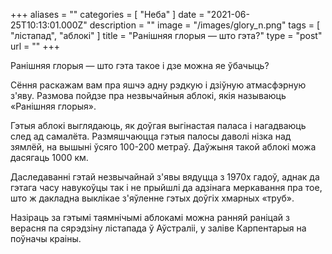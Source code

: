 +++
aliases = ""
categories = [ "Неба" ]
date = "2021-06-25T10:13:01.000Z"
description = ""
image = "/images/glory_n.png"
tags = [ "лістапад", "аблокі" ]
title = "Ранішняя глорыя — што гэта?"
type = "post"
url = ""
+++


Ранішняя глорыя — што гэта такое і дзе можна яе ўбачыць?

Сёння раскажам вам пра яшчэ адну рэдкую і дзіўную атмасфэрную з'яву. Размова пойдзе пра незвычайныя аблокi, якія называюць «Ранішняя глорыя».

Гэтыя аблокі выглядаюць, як доўгая выгінастая паласа і нагадваюць след ад самалёта. Размяшчаюцца гэтыя палосы даволі нізка над зямлёй, на вышыні ўсяго 100-200 метраў. Даўжыня такой аблокі можа дасягаць 1000 км.

Даследаванні гэтай незвычайнай з'явы вядуцца з 1970х гадоў, аднак да гэтага часу навукоўцы так і не прыйшлі да адзінага меркавання пра тое, што ж дакладна выклікае з'яўленне гэтых доўгіх хмарных «труб».

Назіраць за гэтымі таямнічымі аблокамі можна ранняй раніцай з верасня па сярэдзіну лістапада ў Аўстраліі, у заліве Карпентарыя на поўначы краіны.
